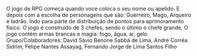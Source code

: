 O jogo de RPG começa quando voce coloca o seu nome ou apelido. E depois com a escolha de personagens que são: Guerreiro, Mago, Arqueiro e ladrão. Indo para parte de distribuição de pontos para aprimoramento físico. O jogo é construído de 3 chefes, sendo o último o chefe grande. O jogo contém armas brancas e magia: fogo, água, ar, gelo
Grupo/Colaboradores: David Sávio Benone Sabbá de Lima, André Corrêa Sidrim, Felipe Nantes Assayag, Fernando Jorge de Lima Santos Filho
